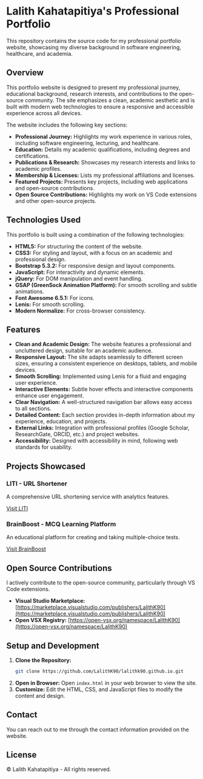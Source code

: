 # Lalith Kahatapitiya's Professional Portfolio

This repository contains the source code for my professional portfolio website, showcasing my diverse background in software engineering, healthcare, and academia.

## Overview

This portfolio website is designed to present my professional journey, educational background, research interests, and contributions to the open-source community. The site emphasizes a clean, academic aesthetic and is built with modern web technologies to ensure a responsive and accessible experience across all devices.

The website includes the following key sections:

-   **Professional Journey:** Highlights my work experience in various roles, including software engineering, lecturing, and healthcare.
-   **Education:** Details my academic qualifications, including degrees and certifications.
-   **Publications & Research:** Showcases my research interests and links to academic profiles.
-   **Membership & Licenses:** Lists my professional affiliations and licenses.
-   **Featured Projects:** Presents key projects, including web applications and open-source contributions.
-   **Open Source Contributions:** Highlights my work on VS Code extensions and other open-source projects.

## Technologies Used

This portfolio is built using a combination of the following technologies:

-   **HTML5:** For structuring the content of the website.
-   **CSS3:** For styling and layout, with a focus on an academic and professional design.
-   **Bootstrap 5.3.2:** For responsive design and layout components.
-   **JavaScript:** For interactivity and dynamic elements.
-   **jQuery:** For DOM manipulation and event handling.
-   **GSAP (GreenSock Animation Platform):** For smooth scrolling and subtle animations.
-   **Font Awesome 6.5.1:** For icons.
-   **Lenis:** For smooth scrolling.
-   **Modern Normalize:** For cross-browser consistency.

## Features

-   **Clean and Academic Design:** The website features a professional and uncluttered design, suitable for an academic audience.
-   **Responsive Layout:** The site adapts seamlessly to different screen sizes, ensuring a consistent experience on desktops, tablets, and mobile devices.
-   **Smooth Scrolling:** Implemented using Lenis for a fluid and engaging user experience.
-   **Interactive Elements:** Subtle hover effects and interactive components enhance user engagement.
-   **Clear Navigation:** A well-structured navigation bar allows easy access to all sections.
-   **Detailed Content:** Each section provides in-depth information about my experience, education, and projects.
-   **External Links:** Integration with professional profiles (Google Scholar, ResearchGate, ORCID, etc.) and project websites.
-   **Accessibility:** Designed with accessibility in mind, following web standards for usability.

## Projects Showcased

### LITI - URL Shortener

A comprehensive URL shortening service with analytics features.

[Visit LITI](https://liti.cyou/)

### BrainBoost - MCQ Learning Platform

An educational platform for creating and taking multiple-choice tests.

[Visit BrainBoost](https://brainboost.cyou/)

## Open Source Contributions

I actively contribute to the open-source community, particularly through VS Code extensions.

-   **Visual Studio Marketplace:** [https://marketplace.visualstudio.com/publishers/LalithK90](https://marketplace.visualstudio.com/publishers/LalithK90)
-   **Open VSX Registry:** [https://open-vsx.org/namespace/LalithK90](https://open-vsx.org/namespace/LalithK90)

## Setup and Development

1.  **Clone the Repository:**
    ```bash
    git clone https://github.com/LalithK90/lalithk90.github.io.git
    ```
2.  **Open in Browser:** Open `index.html` in your web browser to view the site.
3.  **Customize:** Edit the HTML, CSS, and JavaScript files to modify the content and design.

## Contact

You can reach out to me through the contact information provided on the website.

## License

© Lalith Kahatapitiya - All rights reserved.
